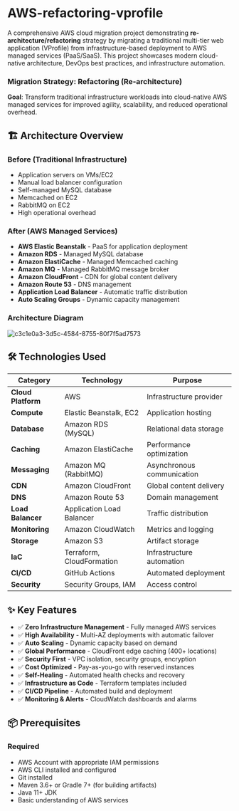 # AWS-refactoring-vprofile
A comprehensive AWS cloud migration project demonstrating **re-architecture/refactoring** strategy by migrating a traditional multi-tier web application (VProfile) from infrastructure-based deployment to AWS managed services (PaaS/SaaS). This project showcases modern cloud-native architecture, DevOps best practices, and infrastructure automation.

### **Migration Strategy**: Refactoring (Re-architecture)
**Goal**: Transform traditional infrastructure workloads into cloud-native AWS managed services for improved agility, scalability, and reduced operational overhead.

## 🏗️ Architecture Overview

### **Before (Traditional Infrastructure)**
- Application servers on VMs/EC2
- Manual load balancer configuration
- Self-managed MySQL database
- Memcached on EC2
- RabbitMQ on EC2
- High operational overhead

### **After (AWS Managed Services)**
- **AWS Elastic Beanstalk** - PaaS for application deployment
- **Amazon RDS** - Managed MySQL database
- **Amazon ElastiCache** - Managed Memcached caching
- **Amazon MQ** - Managed RabbitMQ message broker
- **Amazon CloudFront** - CDN for global content delivery
- **Amazon Route 53** - DNS management
- **Application Load Balancer** - Automatic traffic distribution
- **Auto Scaling Groups** - Dynamic capacity management

### Architecture Diagram
![c3c1e0a3-3d5c-4584-8755-80f7f5ad7573](https://github.com/user-attachments/assets/7f5cc1c0-830e-4490-904b-a685659893ad)


## 🛠️ Technologies Used

| Category | Technology | Purpose |
|----------|-----------|---------|
| **Cloud Platform** | AWS | Infrastructure provider |
| **Compute** | Elastic Beanstalk, EC2 | Application hosting |
| **Database** | Amazon RDS (MySQL) | Relational data storage |
| **Caching** | Amazon ElastiCache | Performance optimization |
| **Messaging** | Amazon MQ (RabbitMQ) | Asynchronous communication |
| **CDN** | Amazon CloudFront | Global content delivery |
| **DNS** | Amazon Route 53 | Domain management |
| **Load Balancer** | Application Load Balancer | Traffic distribution |
| **Monitoring** | Amazon CloudWatch | Metrics and logging |
| **Storage** | Amazon S3 | Artifact storage |
| **IaC** | Terraform, CloudFormation | Infrastructure automation |
| **CI/CD** | GitHub Actions | Automated deployment |
| **Security** | Security Groups, IAM | Access control |


## ✨ Key Features

- ✅ **Zero Infrastructure Management** - Fully managed AWS services
- ✅ **High Availability** - Multi-AZ deployments with automatic failover
- ✅ **Auto Scaling** - Dynamic capacity based on demand
- ✅ **Global Performance** - CloudFront edge caching (400+ locations)
- ✅ **Security First** - VPC isolation, security groups, encryption
- ✅ **Cost Optimized** - Pay-as-you-go with reserved instances
- ✅ **Self-Healing** - Automated health checks and recovery
- ✅ **Infrastructure as Code** - Terraform templates included
- ✅ **CI/CD Pipeline** - Automated build and deployment
- ✅ **Monitoring & Alerts** - CloudWatch dashboards and alarms

## 📦 Prerequisites

### **Required**
- AWS Account with appropriate IAM permissions
- AWS CLI installed and configured
- Git installed
- Maven 3.6+ or Gradle 7+ (for building artifacts)
- Java 11+ JDK
- Basic understanding of AWS services

